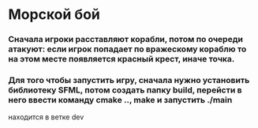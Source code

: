 # Морской бой

### Сначала игроки расставляют корабли, потом по очереди атакуют: если игрок попадает по вражескому кораблю то на этом месте появляется красный крест, иначе точка.

### Для того чтобы запустить игру, сначала нужно установить библиотеку SFML, потом создать папку build, перейсти в него ввести команду cmake .., make и запустить ./main

находится в ветке dev

